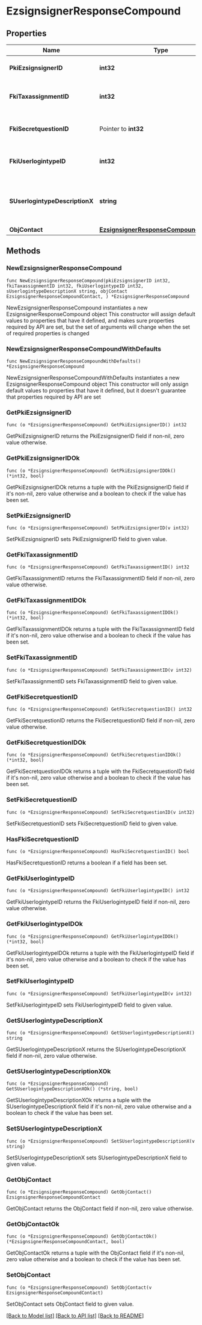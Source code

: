 # EzsignsignerResponseCompound

## Properties

Name | Type | Description | Notes
------------ | ------------- | ------------- | -------------
**PkiEzsignsignerID** | **int32** | The unique ID of the Ezsignsigner | 
**FkiTaxassignmentID** | **int32** | The unique ID of the Taxassignment.  Valid values:  |Value|Description| |-|-| |1|No tax| |2|GST| |3|HST (ON)| |4|HST (NB)| |5|HST (NS)| |6|HST (NL)| |7|HST (PE)| |8|GST + QST (QC)| |9|GST + QST (QC) Non-Recoverable| |10|GST + PST (BC)| |11|GST + PST (SK)| |12|GST + RST (MB)| |13|GST + PST (BC) Non-Recoverable| |14|GST + PST (SK) Non-Recoverable| |15|GST + RST (MB) Non-Recoverable| | 
**FkiSecretquestionID** | Pointer to **int32** | The unique ID of the Secretquestion.  Valid values:  |Value|Description| |-|-| |1|The name of the hospital in which you were born| |2|The name of your grade school| |3|The last name of your favorite teacher| |4|Your favorite sports team| |5|Your favorite TV show| |6|Your favorite movie| |7|The name of the street on which you grew up| |8|The name of your first employer| |9|Your first car| |10|Your favorite food| |11|The name of your first pet| |12|Favorite musician/band| |13|What instrument you play| |14|Your father&#39;s middle name| |15|Your mother&#39;s maiden name| |16|Name of your eldest child| |17|Your spouse&#39;s middle name| |18|Favorite restaurant| |19|Childhood nickname| |20|Favorite vacation destination| |21|Your boat&#39;s name| |22|Date of Birth (YYYY-MM-DD)| |22|Secret Code| |22|Your reference code| | [optional] 
**FkiUserlogintypeID** | **int32** | The unique ID of the Userlogintype  Valid values:  |Value|Description|Detail| |-|-|-| |1|**Email Only**|The Ezsignsigner will receive a secure link by email| |2|**Email and phone or SMS**|The Ezsignsigner will receive a secure link by email and will need to authenticate using SMS or Phone call. **Additional fee applies**| |3|**Email and secret question**|The Ezsignsigner will receive a secure link by email and will need to authenticate using a predefined question and answer| |4|**In person only**|The Ezsignsigner will only be able to sign \&quot;In-Person\&quot; and there won&#39;t be any authentication. No email will be sent for invitation to sign. Make sure you evaluate the risk of signature denial and at minimum, we recommend you use a handwritten signature type| |5|**In person with phone or SMS**|The Ezsignsigner will only be able to sign \&quot;In-Person\&quot; and will need to authenticate using SMS or Phone call. No email will be sent for invitation to sign. **Additional fee applies**| | 
**SUserlogintypeDescriptionX** | **string** | The description of the Userlogintype in the language of the requester | 
**ObjContact** | [**EzsignsignerResponseCompoundContact**](EzsignsignerResponseCompoundContact.md) |  | 

## Methods

### NewEzsignsignerResponseCompound

`func NewEzsignsignerResponseCompound(pkiEzsignsignerID int32, fkiTaxassignmentID int32, fkiUserlogintypeID int32, sUserlogintypeDescriptionX string, objContact EzsignsignerResponseCompoundContact, ) *EzsignsignerResponseCompound`

NewEzsignsignerResponseCompound instantiates a new EzsignsignerResponseCompound object
This constructor will assign default values to properties that have it defined,
and makes sure properties required by API are set, but the set of arguments
will change when the set of required properties is changed

### NewEzsignsignerResponseCompoundWithDefaults

`func NewEzsignsignerResponseCompoundWithDefaults() *EzsignsignerResponseCompound`

NewEzsignsignerResponseCompoundWithDefaults instantiates a new EzsignsignerResponseCompound object
This constructor will only assign default values to properties that have it defined,
but it doesn't guarantee that properties required by API are set

### GetPkiEzsignsignerID

`func (o *EzsignsignerResponseCompound) GetPkiEzsignsignerID() int32`

GetPkiEzsignsignerID returns the PkiEzsignsignerID field if non-nil, zero value otherwise.

### GetPkiEzsignsignerIDOk

`func (o *EzsignsignerResponseCompound) GetPkiEzsignsignerIDOk() (*int32, bool)`

GetPkiEzsignsignerIDOk returns a tuple with the PkiEzsignsignerID field if it's non-nil, zero value otherwise
and a boolean to check if the value has been set.

### SetPkiEzsignsignerID

`func (o *EzsignsignerResponseCompound) SetPkiEzsignsignerID(v int32)`

SetPkiEzsignsignerID sets PkiEzsignsignerID field to given value.


### GetFkiTaxassignmentID

`func (o *EzsignsignerResponseCompound) GetFkiTaxassignmentID() int32`

GetFkiTaxassignmentID returns the FkiTaxassignmentID field if non-nil, zero value otherwise.

### GetFkiTaxassignmentIDOk

`func (o *EzsignsignerResponseCompound) GetFkiTaxassignmentIDOk() (*int32, bool)`

GetFkiTaxassignmentIDOk returns a tuple with the FkiTaxassignmentID field if it's non-nil, zero value otherwise
and a boolean to check if the value has been set.

### SetFkiTaxassignmentID

`func (o *EzsignsignerResponseCompound) SetFkiTaxassignmentID(v int32)`

SetFkiTaxassignmentID sets FkiTaxassignmentID field to given value.


### GetFkiSecretquestionID

`func (o *EzsignsignerResponseCompound) GetFkiSecretquestionID() int32`

GetFkiSecretquestionID returns the FkiSecretquestionID field if non-nil, zero value otherwise.

### GetFkiSecretquestionIDOk

`func (o *EzsignsignerResponseCompound) GetFkiSecretquestionIDOk() (*int32, bool)`

GetFkiSecretquestionIDOk returns a tuple with the FkiSecretquestionID field if it's non-nil, zero value otherwise
and a boolean to check if the value has been set.

### SetFkiSecretquestionID

`func (o *EzsignsignerResponseCompound) SetFkiSecretquestionID(v int32)`

SetFkiSecretquestionID sets FkiSecretquestionID field to given value.

### HasFkiSecretquestionID

`func (o *EzsignsignerResponseCompound) HasFkiSecretquestionID() bool`

HasFkiSecretquestionID returns a boolean if a field has been set.

### GetFkiUserlogintypeID

`func (o *EzsignsignerResponseCompound) GetFkiUserlogintypeID() int32`

GetFkiUserlogintypeID returns the FkiUserlogintypeID field if non-nil, zero value otherwise.

### GetFkiUserlogintypeIDOk

`func (o *EzsignsignerResponseCompound) GetFkiUserlogintypeIDOk() (*int32, bool)`

GetFkiUserlogintypeIDOk returns a tuple with the FkiUserlogintypeID field if it's non-nil, zero value otherwise
and a boolean to check if the value has been set.

### SetFkiUserlogintypeID

`func (o *EzsignsignerResponseCompound) SetFkiUserlogintypeID(v int32)`

SetFkiUserlogintypeID sets FkiUserlogintypeID field to given value.


### GetSUserlogintypeDescriptionX

`func (o *EzsignsignerResponseCompound) GetSUserlogintypeDescriptionX() string`

GetSUserlogintypeDescriptionX returns the SUserlogintypeDescriptionX field if non-nil, zero value otherwise.

### GetSUserlogintypeDescriptionXOk

`func (o *EzsignsignerResponseCompound) GetSUserlogintypeDescriptionXOk() (*string, bool)`

GetSUserlogintypeDescriptionXOk returns a tuple with the SUserlogintypeDescriptionX field if it's non-nil, zero value otherwise
and a boolean to check if the value has been set.

### SetSUserlogintypeDescriptionX

`func (o *EzsignsignerResponseCompound) SetSUserlogintypeDescriptionX(v string)`

SetSUserlogintypeDescriptionX sets SUserlogintypeDescriptionX field to given value.


### GetObjContact

`func (o *EzsignsignerResponseCompound) GetObjContact() EzsignsignerResponseCompoundContact`

GetObjContact returns the ObjContact field if non-nil, zero value otherwise.

### GetObjContactOk

`func (o *EzsignsignerResponseCompound) GetObjContactOk() (*EzsignsignerResponseCompoundContact, bool)`

GetObjContactOk returns a tuple with the ObjContact field if it's non-nil, zero value otherwise
and a boolean to check if the value has been set.

### SetObjContact

`func (o *EzsignsignerResponseCompound) SetObjContact(v EzsignsignerResponseCompoundContact)`

SetObjContact sets ObjContact field to given value.



[[Back to Model list]](../README.md#documentation-for-models) [[Back to API list]](../README.md#documentation-for-api-endpoints) [[Back to README]](../README.md)


